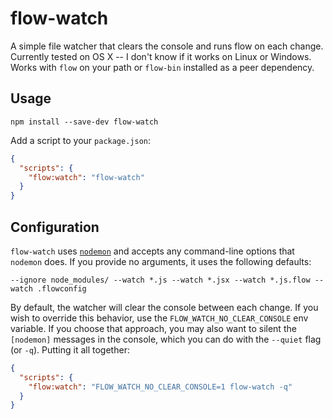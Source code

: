 # flow-watch

A simple file watcher that clears the console and runs flow on each change.  Currently tested on OS X -- I don't know
if it works on Linux or Windows.  Works with `flow` on your path or `flow-bin` installed as a peer dependency.

## Usage

```
npm install --save-dev flow-watch
```

Add a script to your `package.json`:

```json
{
  "scripts": {
    "flow:watch": "flow-watch"
  }
}
```

## Configuration

`flow-watch` uses [`nodemon`](https://github.com/remy/nodemon) and accepts any command-line options that `nodemon` does.
If you provide no arguments, it uses the following defaults:
```
--ignore node_modules/ --watch *.js --watch *.jsx --watch *.js.flow --watch .flowconfig
```

By default, the watcher will clear the console between each change. If you wish to override this behavior, use the `FLOW_WATCH_NO_CLEAR_CONSOLE` env variable. If you choose that approach, you may also want to silent the `[nodemon]` messages in the console, which you can do with the `--quiet` flag (or `-q`). Putting it all together:

```json
{
  "scripts": {
    "flow:watch": "FLOW_WATCH_NO_CLEAR_CONSOLE=1 flow-watch -q"
  }
}
```
